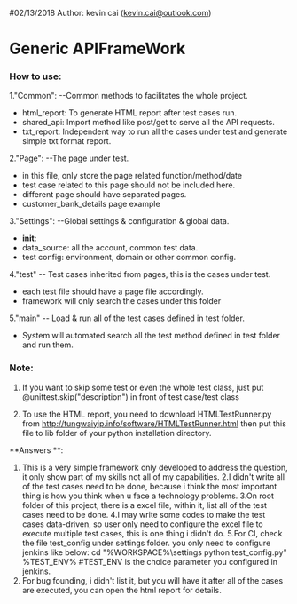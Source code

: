 #02/13/2018
Author: kevin cai (kevin.cai@outlook.com)
# Generic APIFrameWork
### How to use:

1."Common":  --Common methods to facilitates the whole project.
* html_report: To generate HTML report after test cases run.
* shared_api: Import method like post/get to serve all the API requests.
* txt_report: Independent way to run all the cases under test and generate simple txt format report.

2."Page": --The page under test.
* in this file, only store the page related function/method/date
* test case related to this page should not be included here.
* different page should have separated pages.
* customer_bank_details  page example

3."Settings": --Global settings & configuration & global data.
* __init__:
* data_source: all the account, common test data.
* test config: environment, domain or other common config.


4."test" -- Test cases inherited from pages, this is the cases under test.
* each test file should have a page file accordingly.
* framework will only search the cases under this folder

5."main"  -- Load & run all of the test cases defined in test folder.

* System will automated search all the test method defined in test folder and run them.

### Note:

1. If you want to skip some test or even the whole test class, just put @unittest.skip("description") in front of test case/test class

2. To use the HTML report, you need to download HTMLTestRunner.py from http://tungwaiyip.info/software/HTMLTestRunner.html then put this file to lib folder of your python installation directory.


 **Answers **:
1. This is a very simple framework only developed to address the question, it only show part of my skills not all of my capabilities.
2.I didn't write all of the test cases need to be done, because i think the most important thing is how you think when u face a technology problems.
3.On root folder of this project, there is a excel file, within it, list all of the test cases need to be done.
4.I may write some codes to make the test cases data-driven, so user only need to configure the excel file to execute multiple test cases, this is one thing i didn't do.
5.For CI, check the file test_config under settings folder. you only need to configure jenkins like below:
cd "%WORKSPACE%\settings
python test_config.py" %TEST_ENV%   #TEST_ENV is the choice parameter you configured in jenkins.
6. For bug founding, i didn't list it, but you will have it after all of the cases are executed, you can open the html report for details.
